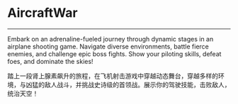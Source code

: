 # AircraftWar

---

Embark on an adrenaline-fueled journey through dynamic stages in an airplane shooting game. Navigate diverse environments, battle fierce enemies, and challenge epic boss fights. Show your piloting skills, defeat foes, and dominate the skies!

踏上一段肾上腺素飙升的旅程，在飞机射击游戏中穿越动态舞台，穿越多样的环境，与凶猛的敌人战斗，并挑战史诗级的首领战。展示你的驾驶技能，击败敌人，统治天空！
